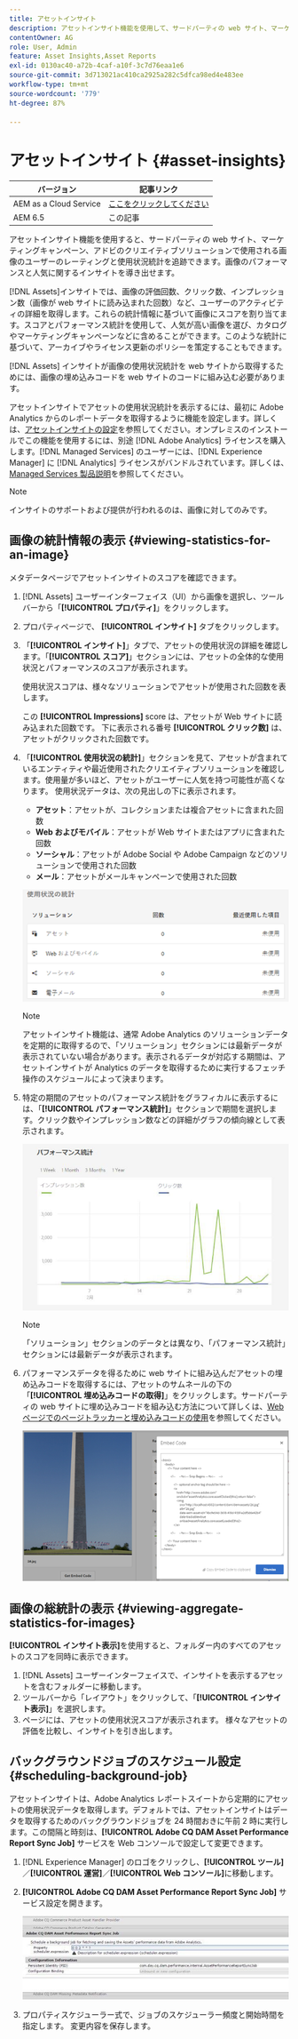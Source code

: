 ```yaml
---
title: アセットインサイト
description: アセットインサイト機能を使用して、サードパーティの web サイト、マーケティングキャンペーン、アドビのクリエイティブソリューションで使用される画像のユーザーのレーティングと使用状況統計を追跡する方法について説明します。
contentOwner: AG
role: User, Admin
feature: Asset Insights,Asset Reports
exl-id: 0130ac40-a72b-4caf-a10f-3c7d76eaa1e6
source-git-commit: 3d713021ac410ca2925a282c5dfca98ed4e483ee
workflow-type: tm+mt
source-wordcount: '779'
ht-degree: 87%

---
```


# アセットインサイト {#asset-insights}

| バージョン | 記事リンク |
| -------- | ---------------------------- |
| AEM as a Cloud Service | [ここをクリックしてください](https://experienceleague.adobe.com/docs/experience-manager-cloud-service/content/assets/manage/assets-insights.html?lang=ja) |
| AEM 6.5 | この記事 |

アセットインサイト機能を使用すると、サードパーティの web サイト、マーケティングキャンペーン、アドビのクリエイティブソリューションで使用される画像のユーザーのレーティングと使用状況統計を追跡できます。画像のパフォーマンスと人気に関するインサイトを導き出せます。

[!DNL Assets]インサイトでは、画像の評価回数、クリック数、インプレッション数（画像が web サイトに読み込まれた回数）など、ユーザーのアクティビティの詳細を取得します。これらの統計情報に基づいて画像にスコアを割り当てます。スコアとパフォーマンス統計を使用して、人気が高い画像を選び、カタログやマーケティングキャンペーンなどに含めることができます。このような統計に基づいて、アーカイブやライセンス更新のポリシーを策定することもできます。

[!DNL Assets] インサイトが画像の使用状況統計を web サイトから取得するためには、画像の埋め込みコードを web サイトのコードに組み込む必要があります。

アセットインサイトでアセットの使用状況統計を表示するには、最初に Adobe Analytics からのレポートデータを取得するように機能を設定します。詳しくは、[アセットインサイトの設定](/help/assets/configure-asset-insights.md)を参照してください。オンプレミスのインストールでこの機能を使用するには、別途 [!DNL Adobe Analytics] ライセンスを購入します。[!DNL Managed Services] のユーザーには、[!DNL Experience Manager] に [!DNL Analytics] ライセンスがバンドルされています。詳しくは、[Managed Services 製品説明](https://helpx.adobe.com/jp/legal/product-descriptions/adobe-experience-manager-managed-services.html)を参照してください。

>[!NOTE]
>
>インサイトのサポートおよび提供が行われるのは、画像に対してのみです。

## 画像の統計情報の表示 {#viewing-statistics-for-an-image}

メタデータページでアセットインサイトのスコアを確認できます。

1. [!DNL Assets] ユーザーインターフェイス（UI）から画像を選択し、ツールバーから「**[!UICONTROL プロパティ]**」をクリックします。
1. プロパティページで、 **[!UICONTROL インサイト]** タブをクリックします。
1. 「**[!UICONTROL インサイト]**」タブで、アセットの使用状況の詳細を確認します。「**[!UICONTROL スコア]**」セクションには、アセットの全体的な使用状況とパフォーマンスのスコアが表示されます。

   使用状況スコアは、様々なソリューションでアセットが使用された回数を表します。

   この **[!UICONTROL Impressions]** score は、アセットが Web サイトに読み込まれた回数です。 下に表示される番号 **[!UICONTROL クリック数]** は、アセットがクリックされた回数です。

1. 「**[!UICONTROL 使用状況の統計]**」セクションを見て、アセットが含まれているエンティティや最近使用されたクリエイティブソリューションを確認します。使用量が多いほど、アセットがユーザーに人気を持つ可能性が高くなります。 使用状況データは、次の見出しの下に表示されます。

   * **アセット**：アセットが、コレクションまたは複合アセットに含まれた回数
   * **Web およびモバイル**：アセットが Web サイトまたはアプリに含まれた回数
   * **ソーシャル**：アセットが Adobe Social や Adobe Campaign などのソリューションで使用された回数
   * **メール**：アセットがメールキャンペーンで使用された回数

   ![usage_statistics](assets/usage_statistics.png)

   >[!NOTE]
   >
   >アセットインサイト機能は、通常 Adobe Analytics のソリューションデータを定期的に取得するので、「ソリューション」セクションには最新データが表示されていない場合があります。表示されるデータが対応する期間は、アセットインサイトが Analytics のデータを取得するために実行するフェッチ操作のスケジュールによって決まります。

1. 特定の期間のアセットのパフォーマンス統計をグラフィカルに表示するには、「**[!UICONTROL パフォーマンス統計]**」セクションで期間を選択します。クリック数やインプレッション数などの詳細がグラフの傾向線として表示されます。

   ![chlimage_1-3](assets/chlimage_1-3.jpeg)

   >[!NOTE]
   >
   >「ソリューション」セクションのデータとは異なり、「パフォーマンス統計」セクションには最新データが表示されます。

1. パフォーマンスデータを得るために web サイトに組み込んだアセットの埋め込みコードを取得するには、アセットのサムネールの下の「**[!UICONTROL 埋め込みコードの取得]**」をクリックします。サードパーティの web サイトに埋め込みコードを組み込む方法について詳しくは、[Web ページでのページトラッカーと埋め込みコードの使用](/help/assets/use-page-tracker.md)を参照してください。

   ![chlimage_1-98](assets/chlimage_1-303.png)

## 画像の総統計の表示 {#viewing-aggregate-statistics-for-images}

**[!UICONTROL インサイト表示]**&#x200B;を使用すると、フォルダー内のすべてのアセットのスコアを同時に表示できます。

1. [!DNL Assets] ユーザーインターフェイスで、インサイトを表示するアセットを含むフォルダーに移動します。
1. ツールバーから「レイアウト」をクリックして、「**[!UICONTROL インサイト表示]**」を選択します。
1. ページには、アセットの使用状況スコアが表示されます。 様々なアセットの評価を比較し、インサイトを引き出します。

## バックグラウンドジョブのスケジュール設定 {#scheduling-background-job}

アセットインサイトは、Adobe Analytics レポートスイートから定期的にアセットの使用状況データを取得します。デフォルトでは、アセットインサイトはデータを取得するためのバックグラウンドジョブを 24 時間おきに午前 2 時に実行します。この間隔と時刻は、**[!UICONTROL Adobe CQ DAM Asset Performance Report Sync Job]** サービスを Web コンソールで設定して変更できます。

1. [!DNL Experience Manager] のロゴをクリックし、**[!UICONTROL ツール]**／**[!UICONTROL 運営]**／**[!UICONTROL Web コンソール]**&#x200B;に移動します。
1. **[!UICONTROL Adobe CQ DAM Asset Performance Report Sync Job]** サービス設定を開きます。

   ![chlimage_1-99](assets/chlimage_1-304.png)

1. プロパティスケジューラー式で、ジョブのスケジューラー頻度と開始時間を指定します。 変更内容を保存します。
